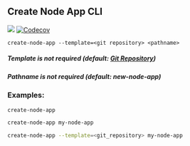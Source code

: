 ## Create Node App CLI

<p align="left">
  <a href="https://action-badges.now.sh"><img src="https://badge.fury.io/js/dscamargo-create-node-app.svg" /></a>
  <a href="https://codecov.io/gh/JasonEtco/action-badges/"><img src="https://img.shields.io/github/workflow/status/dscamargo/create-node-app-cli/npm%20publish" alt="Codecov"></a>
</p>

```
create-node-app --template=<git repository> <pathname>

```

##### Template is not required (default: [Git Repository](https://github.com/dscamargo/template-nodejs-typescript))
##### Pathname is not required (default: new-node-app)


### Examples:

```bash
create-node-app
```

```bash
create-node-app my-node-app
```


```bash
create-node-app --template=<git_repository> my-node-app
```
